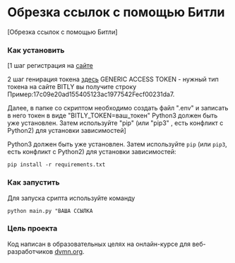 # Обрезка ссылок с помощью Битли

[Обрезка ссылок с помощью Битли]

### Как установить

[1 шаг регистрация на [сайте](https://bitly.com/a/sign_in?rd=/bbt2/)

2 шаг генирация токена
[здесь](https://app.bitly.com/settings/integrations/)
GENERIC ACCESS TOKEN - нужный тип токена на сайте BITLY вы получите строку
Пример:17c09e20ad155405123ac1977542Fecf00231da7.

Далее, в папке со скриптом необходимо создать файл ".env" и записать в него токен в виде
"BITLY_TOKEN=ваш_токен"
Python3 должен быть уже установлен. Затем используйте "pip" (или "pip3" , есть конфликт с Python2) для установки зависимостей]

Python3 должен быть уже установлен. 
Затем используйте `pip` (или `pip3`, есть конфликт с Python2) для установки зависимостей:
```
pip install -r requirements.txt
```

### Как запустить

Для запуска срипта используйте команду

```
python main.py "ВАША ССЫЛКА
```

### Цель проекта

Код написан в образовательных целях на онлайн-курсе для веб-разработчиков [dvmn.org](https://dvmn.org/).
